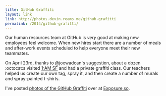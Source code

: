```yaml
---
title: GitHub Graffiti
layout: link
link: http://photos.devin.reams.me/github-grafitti
permalink: /2014/github-grafitti/
---
```

Our human resources team at GitHub is *very* good at making new employees feel welcome. When new hires start there are a number of meals and after-work events scheduled to help everyone meet their new teammates.

On April 23rd, thanks to @joewadcan's suggestion, about a dozen :octocat:s visited [1:AM SF](http://1amsf.com) and had a private graffiti class. Our teachers helped us create our own tag, spray it, and then create a number of murals and spray-painted t-shirts.

I've posted [photos of the GitHub Graffiti](http://photos.devin.reams.me/github-grafitti) over at [Exposure.so](http://exposure.so/).
